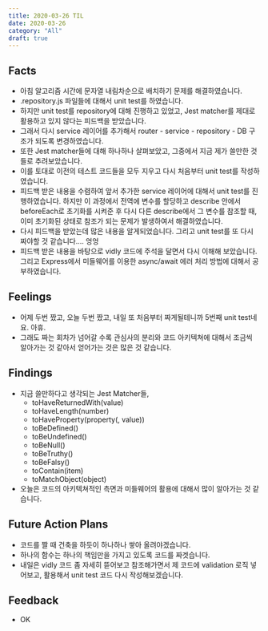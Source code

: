 ```yaml
---
title: 2020-03-26 TIL
date: 2020-03-26
category: "All"
draft: true
---
```


## Facts

- 아침 알고리즘 시간에 문자열 내림차순으로 배치하기 문제를 해결하였습니다.
- .repository.js 파일들에 대해서 unit test를 하였습니다.
- 하지만 unit test를 repository에 대해 진행하고 있었고, Jest matcher를 제대로 활용하고 있지 않다는 피드백을 받았습니다.
- 그래서 다시 service 레이어를 추가해서 router - service - repository - DB 구조가 되도록 변경하였습니다.
- 또한 Jest matcher들에 대해 하나하나 살펴보았고, 그중에서 지금 제가 쓸만한 것들로 추려보았습니다.
- 이를 토대로 이전의 테스트 코드들을 모두 지우고 다시 처음부터 unit test를 작성하였습니다.
- 피드백 받은 내용을 수렴하여 앞서 추가한 service 레이어에 대해서 unit test를 진행하였습니다. 하지만 이 과정에서 전역에 변수를 할당하고 describe 안에서 beforeEach로 초기화를 시켜준 후 다시 다른 describe에서 그 변수를 참조할 때, 이미 초기화된 상태로 참조가 되는 문제가 발생하여서 해결하였습니다.
- 다시 피드백을 받았는데 많은 내용을 알게되었습니다. 그리고 unit test를 또 다시 짜야할 것 같습니다.... 엉엉
- 피드백 받은 내용을 바탕으로 vidly 코드에 주석을 달면서 다시 이해해 보았습니다. 그리고 Express에서 미들웨어를 이용한 async/await 에러 처리 방법에 대해서 공부하였습니다.

## Feelings

- 어제 두번 짰고, 오늘 두번 짰고, 내일 또 처음부터 짜게될테니까 5번째 unit test네요. 아휴.
- 그래도 짜는 회차가 넘어갈 수록 관심사의 분리와 코드 아키텍쳐에 대해서 조금씩 알아가는 것 같아서 얻어가는 것은 많은 것 같습니다.

## Findings

- 지금 쓸만하다고 생각되는 Jest Matcher들,  
  - toHaveReturnedWith(value)  
  - toHaveLength(number)  
  - toHaveProperty(property(, value))  
  - toBeDefined()  
  - toBeUndefined()  
  - toBeNull()  
  - toBeTruthy()  
  - toBeFalsy()  
  - toContain(item)  
  - toMatchObject(object)  
- 오늘은 코드의 아키텍쳐적인 측면과 미들웨어의 활용에 대해서 많이 알아가는 것 같습니다.

## Future Action Plans

- 코드를 짤 때 건축을 하듯이 하나하나 쌓아 올려야겠습니다.
- 하나의 함수는 하나의 책임만을 가지고 있도록 코드를 짜겟습니다.
- 내일은 vidly 코드 좀 자세히 뜯어보고 참조해가면서 제 코드에 validation 로직 넣어보고, 활용해서 unit test 코드 다시 작성해보겠습니다.

## Feedback

- OK
